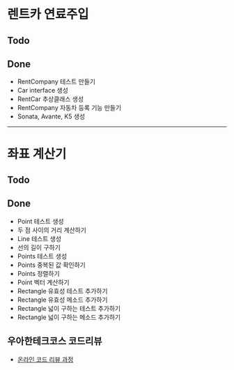 # 렌트카 연료주입
## Todo

## Done
* RentCompany 테스트 만들기
* Car interface 생성
* RentCar 추상클래스 생성
* RentCompany 자동차 등록 기능 만들기
* Sonata, Avante, K5 생성

---
# 좌표 계산기
## Todo

## Done
* Point 테스트 생성
* 두 점 사이의 거리 계산하기
* Line 테스트 생성
* 선의 길이 구하기
* Points 테스트 생성
* Points 중복된 값 확인하기
* Points 정렬하기
* Point 벡터 계산하기
* Rectangle 유효성 테스트 추가하기
* Rectangle 유효성 메소드 추가하기
* Rectangle 넓이 구하는 테스트 추가하기
* Rectangle 넓이 구하는 메소드 추가하기


## 우아한테크코스 코드리뷰
* [온라인 코드 리뷰 과정](https://github.com/woowacourse/woowacourse-docs/blob/master/maincourse/README.md)
